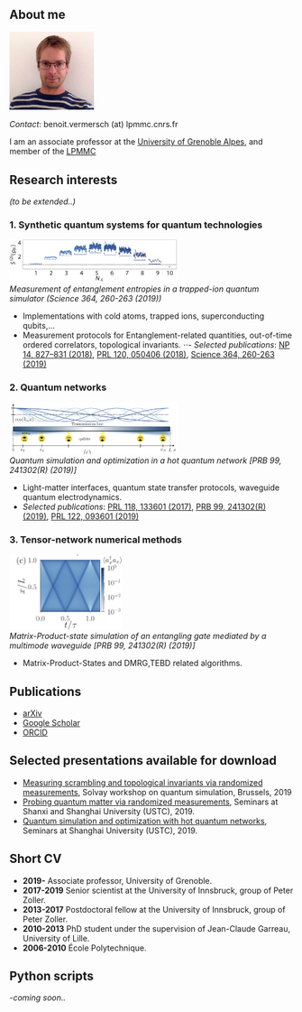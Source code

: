 ##  <a name="about"> </a> About me
<img src="Pics/vermersch.jpg" alt="drawing" width="150"/>

*Contact*: benoit.vermersch (at) lpmmc.cnrs.fr

I am an associate professor at the [University of Grenoble Alpes](https://www.univ-grenoble-alpes.fr), and member of the [LPMMC](https://lpmmc.cnrs.fr/)

## <a name="research"> </a> Research interests

*(to be extended..)*

### 1. Synthetic quantum systems for quantum technologies

<img src="Pics/Brydges2019.jpg" alt="drawing" width="300"/> <br/>*Measurement of entanglement entropies in a trapped-ion quantum simulator (Science 364, 260-263 (2019))* 

- Implementations with cold atoms, trapped ions, superconducting qubits,...
- Measurement protocols for 
Entanglement-related quantities, out-of-time ordered correlators, topological invariants.
⋅⋅- *Selected publications*:
[NP 14, 827–831 (2018)](https://www.nature.com/articles/s41567-018-0151-7), 
[PRL 120, 050406 (2018)](https://journals.aps.org/prl/abstract/10.1103/PhysRevLett.120.050406), 
[Science 364, 260-263 (2019)](https://science.sciencemag.org/content/364/6437/260)


### 2. Quantum networks

 <img src="Pics/Schuetz2019.jpg" alt="drawing" width="300"/><br/>*Quantum simulation and optimization in a hot quantum network [PRB 99, 241302(R) (2019)]* 

- Light-matter interfaces, quantum state transfer protocols, waveguide quantum electrodynamics.
- *Selected publications*:
 [PRL 118, 133601 (2017)](https://journals.aps.org/prl/abstract/10.1103/PhysRevLett.118.133601), 
 [PRB 99, 241302(R) (2019)](https://journals.aps.org/prb/abstract/10.1103/PhysRevB.99.241302), 
 [PRL 122, 093601 (2019)](https://journals.aps.org/prl/abstract/10.1103/PhysRevLett.122.093601)

### 3. Tensor-network numerical methods

 <img src="Pics/Schuetz2019_2.jpg" alt="drawing" width="200"/>  <br/>*Matrix-Product-state simulation of an entangling gate mediated by a multimode waveguide [PRB 99, 241302(R) (2019)]*

 - Matrix-Product-States and DMRG,TEBD related algorithms.
 
## <a name="publications"> </a> Publications

- [arXiv](https://arxiv.org/search/?searchtype=author&query=Vermersch%2C+B)
- [Google Scholar](https://scholar.google.com/citations?user=gbPKVn4AAAAJ&hl=en)
- [ORCID](https://orcid.org/0000-0001-6781-2079)

## <a name="talks"> </a> Selected presentations available for download

- [Measuring scrambling and topological invariants via randomized measurements](Talks/20190218Vermersch_SolvayConference.pdf), Solvay workshop on quantum simulation, Brussels, 2019
- [Probing quantum matter via randomized measurements](Talks/20190226Vermersch_StateKeyLaboratory_PekingUniversity_USTCTalk1.pdf), Seminars at Shanxi and Shanghai University (USTC), 2019.
- [Quantum simulation and optimization with hot quantum networks](Talks/20190304Vermersch_USTCTalk2.pdf),  Seminars at Shanghai University (USTC), 2019.

## <a name="cv"> </a> Short CV
- **2019-** Associate professor, University of Grenoble.
- **2017-2019** Senior scientist at the University of Innsbruck, group of Peter Zoller.
- **2013-2017** Postdoctoral fellow at the University of Innsbruck, group of Peter Zoller.
- **2010-2013** PhD student under the supervision of Jean-Claude Garreau, University of Lille.
- **2006-2010** École Polytechnique.

##  <a name="about"> </a> Python scripts
-*coming soon..*


